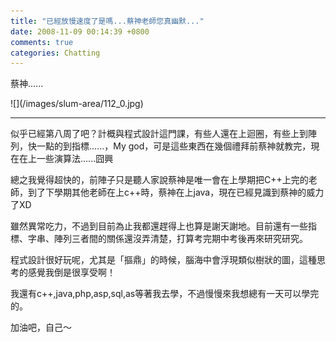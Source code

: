 ```yaml
---
title: "已經放慢速度了是嗎...蔡神老師您真幽默..."
date: 2008-11-09 00:14:39 +0800
comments: true
categories: Chatting
---
```

<p>蔡神......</p><p>![](/images/slum-area/112_0.jpg)</p><hr /><p>似乎已經第八周了吧？計概與程式設計這門課，有些人還在上迴圈，有些上到陣列，快一點的到指標......，My god，可是這些東西在幾個禮拜前蔡神就教完，現在在上一些演算法......囧興</p><p>總之我覺得超快的，前陣子只是聽人家說蔡神是唯一會在上學期把C++上完的老師，到了下學期其他老師在上c++時，蔡神在上java，現在已經見識到蔡神的威力了XD</p><p>雖然異常吃力，不過到目前為止我都還趕得上也算是謝天謝地。目前還有一些指標、字串、陣列三者間的關係還沒弄清楚，打算考完期中考後再來研究研究。</p><p>程式設計很好玩呢，尤其是「摳鼎」的時候，腦海中會浮現類似樹狀的圖，這種思考的感覺我倒是很享受啊！</p><p>我還有c++,java,php,asp,sql,as等著我去學，不過慢慢來我想總有一天可以學完的。</p><p>加油吧，自己～</p>

